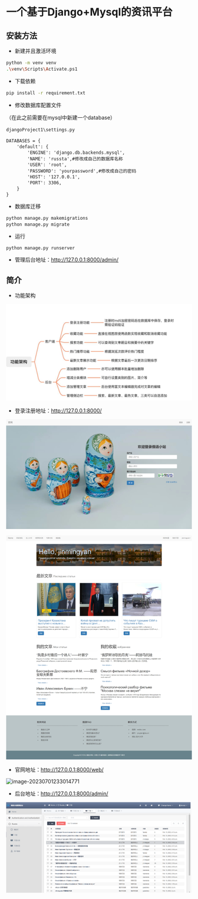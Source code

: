 # 一个基于Django+Mysql的资讯平台

## 安装方法

- 新建并且激活环境

```bash
python -m venv venv 
.\venv\Scripts\Activate.ps1  
```

- 下载依赖

```bash
pip install -r requirement.txt
```

- 修改数据库配置文件

（在此之前需要在mysql中新建一个database）

`djangoProject1\settings.py`

```
DATABASES = {
    'default': {
        'ENGINE': 'django.db.backends.mysql',
        'NAME': 'russta',#修改成自己的数据库名称
        'USER': 'root',
        'PASSWORD': 'yourpassword',#修改成自己的密码
        'HOST': '127.0.0.1',
        'PORT': 3306,
    }
}
```

- 数据库迁移

```bash
python manage.py makemigrations  
python manage.py migrate
```

- 运行

```
python manage.py runserver
```

- 管理后台地址：http://127.0.0.1:8000/admin/

  

## 简介

- 功能架构

![内容架构](./assets/clip_image002.jpg)

- 登录注册地址：http://127.0.0.1:8000/

![image-20230701232817452](./assets/image-20230701232817452.png)

![image-20220227124702310](./assets/image-20220227124702310.png)

- 官网地址：http://127.0.0.1:8000/web/

![image-20230701233014771](./assets/image-20230701233014771.png)

- 后台地址：http://127.0.0.1:8000/admin/

![image-20220225000556514-164593838601018](./assets/image-20220225000556514-164593838601018.png)

